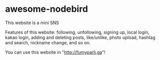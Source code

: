 # awesome-nodebird

This website is a mini SNS

Features of this website: following, unfollowing, signing up, local login, kakao login, adding and deleting posts, like/unlike, photo upload, hashtag and search, nickname change, and so on.

You can use this website in "http://fumyparli.ga"!